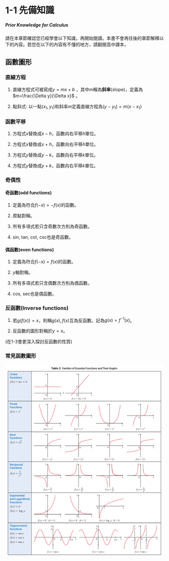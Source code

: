 # 1-1 先備知識

##### Prior Knowledge for Calculus



請在本章節確認您已經學會以下知識，再開始閱讀。本書不會再往後的章節解釋以下的內容。若您在以下的內容有不懂的地方，請翻閱高中課本，



## 函數圖形

### 直線方程

1. 直線方程式可被寫成$y=mx+b$ ，其中$m$稱為**斜率**(slope)，定義為$m=\frac{\Delta y}{\Delta x}$ 。

2. 點斜式: 以一點$(x_1,y_1)$和斜率$m$定義直線方程為$(y-y_1)=m(x-x_1)$ 

### 函數平移

1. 方程式$x$替換成$x-h$，函數向右平移$h$單位。

2. 方程式$x$替換成$x+h$，函數向右平移$h$單位。

3. 方程式$y$替換成$y-k$，函數向右平移$k$單位。

4. 方程式$y$替換成$y+k$，函數向右平移$k$單位。

### 奇偶性

#### 奇函數(odd functions)

1. 定義為符合$f(−x)=−f(x)$的函數。

2. 原點對稱。

3. 所有多項式若只含奇數次方則為奇函數。

4. sin, tan, cot, csc也是奇函數。

#### 偶函數(even functions)

1. 定義為符合$f(−x)=f(x)$的函數。

2. y軸對稱。

3. 所有多項式若只含偶數次方則為偶函數。

4. cos, sec也是偶函數。

 

### 反函數(Inverse functions)

1. 若$g(f(x))=x$，則稱$g(x),f(x)$互為反函數。記為$g(x)=f^{−1}(x)$。

2. 反函數的圖形對稱於$y=x$。

(在1-3會更深入探討反函數的性質)

### 常見函數圖形

<img title="取自Calculus 9e, James Stewart, p.32 " src="https://raw.githubusercontent.com/Edu108/Calculus/main/book_sources/articles/pics/1-1-1.png" alt="" data-align="center">





### 

 